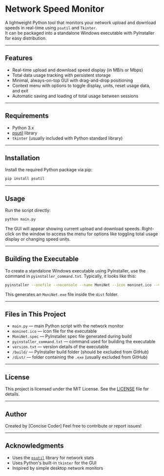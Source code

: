 # Network Speed Monitor

A lightweight Python tool that monitors your network upload and download speeds in real-time using `psutil` and `Tkinter`.  
It can be packaged into a standalone Windows executable with PyInstaller for easy distribution.

---

## Features

- Real-time upload and download speed display (in MB/s or Mbps)  
- Total data usage tracking with persistent storage  
- Minimal, always-on-top GUI with drag-and-drop positioning  
- Context menu with options to toggle display, units, reset usage data, and exit  
- Automatic saving and loading of total usage between sessions

---

## Requirements

- Python 3.x  
- [psutil](https://pypi.org/project/psutil/) library  
- `tkinter` (usually included with Python standard library)

---

## Installation

Install the required Python package via pip:

```bash
pip install psutil
````

---

## Usage

Run the script directly:

```bash
python main.py
```

The GUI will appear showing current upload and download speeds.
Right-click on the window to access the menu for options like toggling total usage display or changing speed units.

---

## Building the Executable

To create a standalone Windows executable using PyInstaller, use the command in `pyinstaller_command.txt`.
Typically, it looks like this:

```bash
pyinstaller --onefile --noconsole --name MoniNet --icon moninet.ico --version-file version.txt main.py
```

This generates an `MoniNet.exe` file inside the `dist` folder.

---

## Files in This Project

* `main.py` — main Python script with the network monitor
* `moninet.ico` — icon file for the executable
* `MoniNet.spec` — PyInstaller spec file generated during build
* `pyinstaller_command.txt` — command used for building the executable
* `version.txt` — version details of the executable
* `/build/` — PyInstaller build folder (should be excluded from GitHub)
* `/dist/` — folder containing the `.exe` (usually excluded from GitHub)

---

## License

This project is licensed under the MIT License. See the [LICENSE](LICENSE) file for details.

---

## Author

Created by \[Concise Coder]
Feel free to contribute or report issues!

---

## Acknowledgments

* Uses the [`psutil`](https://github.com/giampaolo/psutil) library for network stats
* Uses Python's built-in `tkinter` for the GUI
* Inspired by simple desktop network monitors
